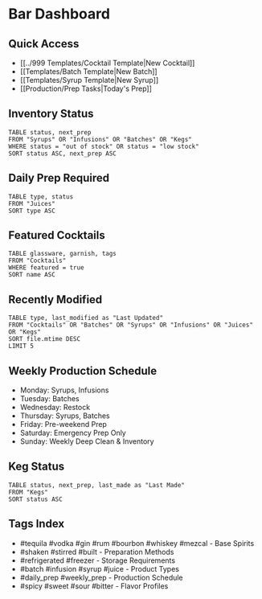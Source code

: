 # Bar Dashboard

## Quick Access
- [[../999 Templates/Cocktail Template|New Cocktail]]
- [[Templates/Batch Template|New Batch]]
- [[Templates/Syrup Template|New Syrup]]
- [[Production/Prep Tasks|Today's Prep]]

## Inventory Status
```dataview
TABLE status, next_prep
FROM "Syrups" OR "Infusions" OR "Batches" OR "Kegs" 
WHERE status = "out of stock" OR status = "low stock"
SORT status ASC, next_prep ASC
```

## Daily Prep Required
```dataview
TABLE type, status
FROM "Juices"
SORT type ASC
```

## Featured Cocktails
```dataview
TABLE glassware, garnish, tags
FROM "Cocktails"
WHERE featured = true
SORT name ASC
```

## Recently Modified
```dataview
TABLE type, last_modified as "Last Updated"
FROM "Cocktails" OR "Batches" OR "Syrups" OR "Infusions" OR "Juices" OR "Kegs"
SORT file.mtime DESC
LIMIT 5
```

## Weekly Production Schedule
- Monday: Syrups, Infusions
- Tuesday: Batches
- Wednesday: Restock
- Thursday: Syrups, Batches
- Friday: Pre-weekend Prep
- Saturday: Emergency Prep Only
- Sunday: Weekly Deep Clean & Inventory

## Keg Status
```dataview
TABLE status, next_prep, last_made as "Last Made"
FROM "Kegs"
SORT status ASC
```

## Tags Index
- #tequila #vodka #gin #rum #bourbon #whiskey #mezcal - Base Spirits
- #shaken #stirred #built - Preparation Methods
- #refrigerated #freezer - Storage Requirements 
- #batch #infusion #syrup #juice - Product Types
- #daily_prep #weekly_prep - Production Schedule
- #spicy #sweet #sour #bitter - Flavor Profiles
